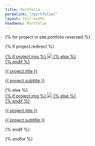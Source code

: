 ```yaml
---
title: Portfolio
permalink: "/portfolio/"
layout: full-width
headmenu: Portfolio
---
```


{% for project in site.portfolio reversed %}

{% if project.redirect %}
<div class="project">
    <div class="thumbnail">
        <a href="{{ project.redirect }}" target="_blank">
        {% if project.img %}
        <img class="thumbnail" src="{{ project.img }}"/>
        {% else %}
        <div class="thumbnail blankbox"></div>
        {% endif %}    
        <span>
            <p class="thumbnailTitle">{{ project.title }}</p>
            <p class="thumbnailSubtitle">{{ project.subtitle }}</p>
        </span>
        </a>
    </div>
</div>
{% else %}

<div class="project ">
    <div class="thumbnail">
        <a href="{{ site.baseurl }}{{ project.url }}">
        {% if project.img %}
        <img class="thumbnail" src="{{ project.img }}"/>
        {% else %}
        <div class="thumbnail blankbox"></div>
        {% endif %}    
        <span>
            <p class="thumbnailTitle">{{ project.title }}</p>
            <p class="thumbnailSubtitle">{{ project.subtitle }}</p>
        </span>
        </a>
    </div>
</div>

{% endif %}

{% endfor %}
